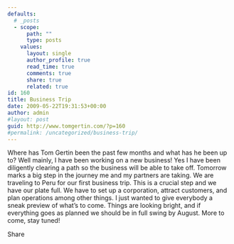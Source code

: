 ```yaml
---
defaults:
  # _posts
  - scope:
      path: ""
      type: posts
    values:
      layout: single
      author_profile: true
      read_time: true
      comments: true
      share: true
      related: true
id: 160
title: Business Trip
date: 2009-05-22T19:31:53+00:00
author: admin
#layout: post
guid: http://www.tomgertin.com/?p=160
#permalink: /uncategorized/business-trip/
---
```

Where has Tom Gertin been the past few months and what has he been up to? Well mainly, I have been working on a new business! Yes I have been diligently clearing a path so the business will be able to take off. Tomorrow marks a big step in the journey me and my partners are taking. We are traveling to Peru for our first business trip. This is a crucial step and we have our plate full. We have to set up a corporation, attract customers, and plan operations among other things. I just wanted to give everybody a sneak preview of what&#8217;s to come. Things are looking bright, and if everything goes as planned we should be in full swing by August. More to come, stay tuned! 

<div class="addtoany_share_save_container addtoany_content_bottom">
  <div class="a2a_kit a2a_kit_size_32 addtoany_list a2a_target" id="wpa2a_47">
    <a class="a2a_dd addtoany_share_save" href="https://www.addtoany.com/share_save"><img src="http://www.tomgertin.com/blog/wp-content/plugins/add-to-any/share_save_171_16.png" width="171" height="16" alt="Share" /></a>
  </div>
</div>